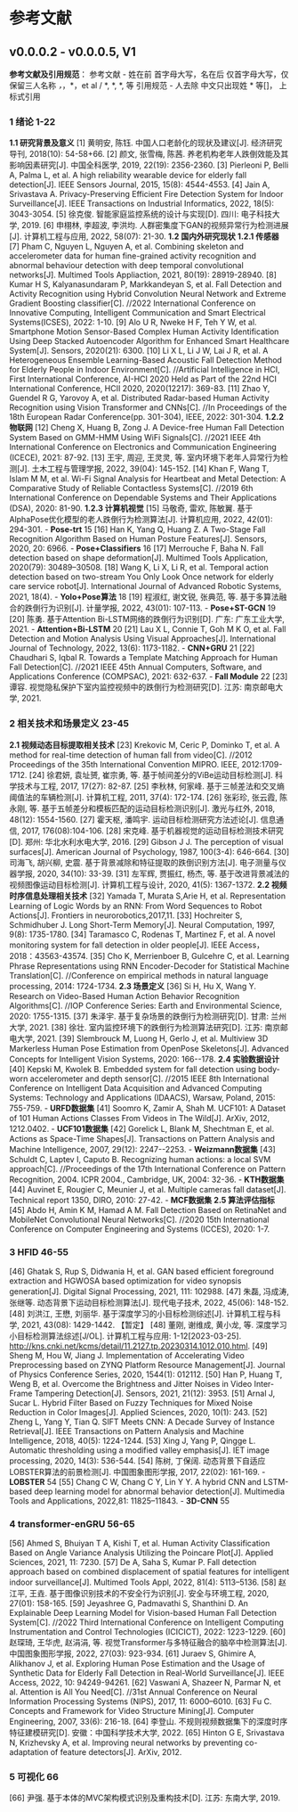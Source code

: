 # 参考文献
## v0.0.0.2 - v0.0.0.5, V1
**参考文献及引用规范**：
参考文献 -  姓在前 首字母大写，名在后 仅首字母大写，仅保留三人名称 *，*，*，et al / *, *, *, 等
引用规范 - 人去除 中文只出现姓  * 等[]， 上标式引用
### 1 绪论 1-22
**1.1 研究背景及意义**
[1] 黄明安, 陈钰. 中国人口老龄化的现状及建议[J]. 经济研究导刊, 2018(10): 54-58+66.
[2] 颜文, 张雪梅, 陈茜. 养老机构老年人跌倒效能及其影响因素研究[J]. 中国全科医学, 2019, 22(19): 2356-2360.
[3] Pierleoni P, Belli A, Palma L, et al. A high reliability wearable device for elderly fall detection[J]. IEEE Sensors Journal, 2015, 15(8): 4544-4553.
[4] Jain A, Srivastava A. Privacy-Preserving Efficient Fire Detection System for Indoor Surveillance[J]. IEEE Transactions on Industrial Informatics, 2022, 18(5): 3043-3054.
[5] 徐克俊. 智能家庭监控系统的设计与实现[D]. 四川: 电子科技大学, 2019.
[6] 申栩林, 李超波, 李洪均. 人群密集度下GAN的视频异常行为检测进展[J]. 计算机工程与应用, 2022, 58(07): 21-30.
**1.2 国内外研究现状**
**1.2.1 传感器**
[7] Pham C, Nguyen L, Nguyen A, et al. Combining skeleton and accelerometer data for human fine-grained activity recognition and abnormal behaviour detection with deep temporal convolutional networks[J]. Multimed Tools Appliaction, 2021, 80(19): 28919-28940.
[8] Kumar H S, Kalyanasundaram P, Markkandeyan S, et al. Fall Detection and Activity Recognition using Hybrid Convolution Neural Network and Extreme Gradient Boosting classifier[C]. //2022 International Conference on Innovative Computing, Intelligent Communication and Smart Electrical Systems(ICSES), 2022: 1-10.
[9] Alo U R, Nweke H F, Teh Y W, et al. Smartphone Motion Sensor-Based Complex Human Activity Identification Using Deep Stacked Autoencoder Algorithm for Enhanced Smart Healthcare System[J]. Sensors, 2020(21): 6300.
[10] Li X L, Li J W, Lai J R, et al. A Heterogeneous Ensemble Learning-Based Acoustic Fall Detection Method for Elderly People in Indoor Environment[C]. //Artificial Intelligence in HCI, First International Conference, AI-HCI 2020 Held as Part of the 22nd HCI International Conference, HCII 2020, 2020(12217): 369-83.
[11] Zhao Y, Guendel R G, Yarovoy A, et al. Distributed Radar-based Human Activity Recognition using Vision Transformer and CNNs[C]. //In Proceedings of the 18th European Radar Conference(pp. 301-304), IEEE, 2022: 301-304.
**1.2.2 物联网**
[12] Cheng X, Huang B, Zong J. A Device-free Human Fall Detection System Based on GMM-HMM Using WiFi Signals[C]. //2021 IEEE 4th International Conference on Electronics and Communication Engineering (ICECE), 2021: 87-92.
[13] 王宇, 周迎, 王灵灵, 等. 室内环境下老年人异常行为检测[J]. 土木工程与管理学报, 2022, 39(04): 145-152.
[14] Khan F, Wang T, Islam M M, et al. Wi-Fi Signal Analysis for Heartbeat and Metal Detection: A Comparative Study of Reliable Contactless Systems[C]. //2019 6th International Conference on Dependable Systems and Their Applications (DSA), 2020: 81-90.
**1.2.3 计算机视觉**
[15] 马敬奇, 雷欢, 陈敏翼. 基于AlphaPose优化模型的老人跌倒行为检测算法[J]. 计算机应用, 2022, 42(01): 294-301. - **Pose-trt** 15
[16] Han K, Yang Q, Huang Z. A Two-Stage Fall Recognition Algorithm Based on Human Posture Features[J]. Sensors, 2020, 20: 6966. - **Pose+Classifiers** 16
[17] Merrouche F, Baha N. Fall detection based on shape deformation[J]. Multimed Tools Application, 2020(79): 30489–30508.
[18] Wang K, Li X, Li R, et al. Temporal action detection based on two-stream You Only Look Once network for elderly care service robot[J]. International Journal of Advanced Robotic Systems, 2021, 18(4). - **Yolo+Pose算法** 18
[19] 程淑红, 谢文锐, 张典范, 等. 基于多算法融合的跌倒行为识别[J]. 计量学报, 2022, 43(01): 107-113. - **Pose+ST-GCN** 19
[20] 陈勇. 基于Attention Bi-LSTM网络的跌倒行为识别[D]. 广东: 广东工业大学, 2021. - **Attention+Bi-LSTM** 20
[21] Lau X L, Connie T, Goh M K O, et al. Fall Detection and Motion Analysis Using Visual Approaches[J]. International Journal of Technology, 2022, 13(6): 1173-1182. - **CNN+GRU** 21
[22] Chaudhari S, Iqbal R. Towards a Template Matching Approach for Human Fall Detection[C]. //2021 IEEE 45th Annual Computers, Software, and Applications Conference (COMPSAC), 2021: 632-637. - **Fall Module** 22
[23] 谭容. 视觉隐私保护下室内监控视频中的跌倒行为检测研究[D]. 江苏: 南京邮电大学, 2021.
### 2 相关技术和场景定义 23-45
**2.1 视频动态目标提取相关技术**
[23] Krekovic M, Ceric P, Dominko T, et al. A method for real-time detection of human fall from video[C]. //2012 Proceedings of the 35th International Convention MIPRO. IEEE, 2012:1709-1712.
[24] 徐君妍, 袁址赟, 崔宗勇, 等. 基于帧间差分的ViBe运动目标检测[J]. 科学技术与工程, 2017, 17(27): 82-87.
[25] 李秋林, 何家峰. 基于三帧差法和交叉熵阈值法的车辆检测[J]. 计算机工程, 2011, 37(4): 172-174.
[26] 张彩珍, 张云霞, 陈永刚, 等. 基于五帧差分和模板匹配的运动目标检测识别[J]. 激光与红外, 2018, 48(12): 1554-1560.
[27] 霍天枢, 潘鸣宇. 运动目标检测研究方法述论[J]. 信息通信, 2017, 176(08):104-106.
[28] 宋克峰. 基于机器视觉的运动目标检测技术研究[D]. 郑州: 华北水利水电大学, 2016.
[29] Gibson J J. The perception of visual surfaces[J]. American Journal of Psychology, 1987, 100(3-4): 646-664.
[30] 司海飞, 胡兴柳, 史震. 基于背景减除和特征提取的跌倒识别方法[J]. 电子测量与仪器学报, 2020, 34(10): 33-39.
[31] 左军辉, 贾振红, 杨杰, 等. 基于改进背景减法的视频图像运动目标检测[J]. 计算机工程与设计, 2020, 41(5): 1367-1372.
**2.2 视频时序信息处理相关技术**
[32] Yamada T, Murata S,Arie H, et al. Representation Learning of Logic Words by an RNN: From Word Sequences to Robot Actions[J]. Frontiers in neurorobotics,2017,11.
[33] Hochreiter S, Schmidhuber J. Long Short-Term Memory[J]. Neural Computation, 1997, 9(8): 1735-1780.
[34] Taramasco C, Rodenas T, Martinez F, et al. A novel monitoring system for fall detection in older people[J]. IEEE Access，2018：43563-43574.
[35] Cho K, Merrienboer B, Gulcehre C, et al. Learning Phrase Representations using RNN Encoder-Decoder for Statistical Machine Translation[C]. //Conference on empirical methods in natural language processing, 2014: 1724-1734.
**2.3 场景定义**
[36] Si H, Hu X, Wang Y. Research on Video-Based Human Action Behavior Recognition Algorithms[C]. //IOP Conference Series: Earth and Environmental Science, 2020: 1755-1315.
[37] 朱泽宇. 基于复杂场景的跌倒行为检测研究[D]. 甘肃: 兰州大学, 2021.
[38] 徐壮. 室内监控环境下的跌倒行为检测算法研究[D]. 江苏: 南京邮电大学, 2021.
[39] Slembrouck M, Luong H, Gerlo J, et al. Multiview 3D Markerless Human Pose Estimation from OpenPose Skeletons[J]. Advanced Concepts for Intelligent Vision Systems, 2020: 166--178.
**2.4 实验数据设计**
[40] Kepski M, Kwolek B. Embedded system for fall detection using body-worn accelerometer and depth sensor[C]. //2015 IEEE 8th International Conference on Intelligent Data Acquisition and Advanced Computing Systems: Technology and Applications (IDAACS), Warsaw, Poland, 2015: 755-759. - **URFD数据集**
[41] Soomro K, Zamir A, Shah M. UCF101: A Dataset of 101 Human Actions Classes From Videos in The Wild[J]. ArXiv, 2012, 1212.0402. - **UCF101数据集**
[42] Gorelick L, Blank M, Shechtman E, et al. Actions as Space-Time Shapes[J]. Transactions on Pattern Analysis and Machine Intelligence, 2007, 29(12): 2247--2253. - **Weizmann数据集**
[43] Schuldt C, Laptev I, Caputo B. Recognizing human actions: a local SVM approach[C]. //Proceedings of the 17th International Conference on Pattern Recognition, 2004. ICPR 2004., Cambridge, UK, 2004: 32-36. - **KTH数据集**
[44] Auvinet E, Rougier C, Meunier J, et al. Multiple cameras fall dataset[J]. Technical report 1350, DIRO, 2010: 27-42. - **MCF数据集**
**2.5 算法评估指标**
[45] Abdo H, Amin K M, Hamad A M. Fall Detection Based on RetinaNet and MobileNet Convolutional Neural Networks[C]. //2020 15th International Conference on Computer Engineering and Systems (ICCES), 2020: 1-7.
### 3 HFID 46-55
[46] Ghatak S, Rup S, Didwania H, et al. GAN based efficient foreground extraction and HGWOSA based optimization for video synopsis generation[J]. Digital Signal Processing, 2021, 111: 102988.
[47] 朱磊, 冯成涛, 张继等. 动态背景下运动目标检测算法[J]. 现代电子技术, 2022, 45(06): 148-152.
[48] 刘洪江, 王懋, 刘丽华. 基于深度学习的小目标检测综述[J]. 计算机工程与科学, 2021, 43(08): 1429-1442. 
    【暂定】 [48] 董刚, 谢维成, 黄小龙, 等. 深度学习小目标检测算法综述[J/OL]. 计算机工程与应用: 1-12[2023-03-25]. http://kns.cnki.net/kcms/detail/11.2127.tp.20230314.1012.010.html. 
[49] Sheng M, Hou W, Jiang J. Implementation of Accelerating Video Preprocessing based on ZYNQ Platform Resource Management[J]. Journal of Physics Conference Series, 2020, 1544(1): 012112.
[50] Han P, Huang T, Weng B, et al. Overcome the Brightness and Jitter Noises in Video Inter-Frame Tampering Detection[J]. Sensors, 2021, 21(12): 3953.
[51] Arnal J, Sucar L. Hybrid Filter Based on Fuzzy Techniques for Mixed Noise Reduction in Color Images[J]. Applied Sciences, 2020, 10(1): 243.
[52] Zheng L, Yang Y, Tian Q. SIFT Meets CNN: A Decade Survey of Instance Retrieval[J]. IEEE Transactions on Pattern Analysis and Machine Intelligence, 2018, 40(5): 1224-1244.
[53] Xing J, Yang P, Qingge L. Automatic thresholding using a modified valley emphasis[J]. IET image processing, 2020, 14(3): 536-544.
[54]  陈树, 丁保阔. 动态背景下自适应LOBSTER算法的前景检测[J]. 中国图象图形学报, 2017, 22(02): 161-169. - **LOBSTER** 54
[55] Chang C W, Chang C Y, Lin Y Y. A hybrid CNN and LSTM-based deep learning model for abnormal behavior detection[J]. Multimedia Tools and Applications, 2022,81: 11825–11843. - **3D-CNN** 55
### 4 transformer-enGRU 56-65
[56] Ahmed S, Bhuiyan T A, Kishi T, et al. Human Activity Classification Based on Angle Variance Analysis Utilizing the Poincare Plot[J]. Applied Sciences, 2021, 11: 7230.
[57] De A, Saha S, Kumar P. Fall detection approach based on combined displacement of spatial features for intelligent indoor surveillance[J]. Multimed Tools Appl, 2022, 81(4): 5113–5136.
[58] 赵江平, 王垚. 基于图像识别技术的不安全行为识别[J]. 安全与环境工程, 2020, 27(01): 158-165.
[59] Jeyashree G, Padmavathi S, Shanthini D. An Explainable Deep Learning Model for Vision-based Human Fall Detection System[C]. //2022 Third International Conference on Intelligent Computing Instrumentation and Control Technologies (ICICICT), 2022: 1223-1229.
[60] 赵琛琦, 王华虎, 赵涓涓, 等. 视觉Transformer与多特征融合的脑卒中检测算法[J]. 中国图象图形学报, 2022, 27(03): 923-934.
[61] Juraev S, Ghimire A, Alikhanov J, et al. Exploring Human Pose Estimation and the Usage of Synthetic Data for Elderly Fall Detection in Real-World Surveillance[J]. IEEE Access, 2022, 10: 94249-94261.
[62] Vaswani A, Shazeer N, Parmar N, et al. Attention is All You Need[C]. //31st Annual Conference on Neural Information Processing Systems (NIPS), 2017, 11: 6000–6010.
[63] Fu C. Concepts and Framework for Video Structure Mining[J]. Computer Engineering, 2007, 33(6): 216-18.
[64] 李登山. 不规则视频数据集下的深度时序特征建模研究[D]. 安徽：中国科学技术大学, 2022.
[65] Hinton G E, Srivastava N, Krizhevsky A, et al.  Improving neural networks by preventing co-adaptation of feature detectors[J]. ArXiv, 2012.
### 5 可视化 66
[66] 尹强. 基于本体的MVC架构模式识别及重构技术[D]. 江苏: 东南大学, 2019.
